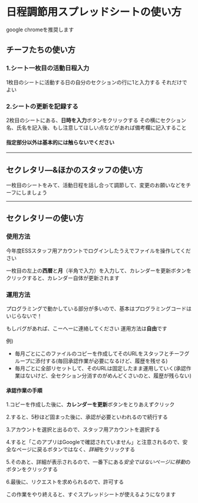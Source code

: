 # 日程調節用スプレッドシートの使い方

google chromeを推奨します

## チーフたちの使い方
### 1.シート一枚目の活動日程入力
1枚目のシートに活動する日の自分のセクションの行に1と入力する
それだけでよい
### 2.シートの更新を記録する
2枚目のシートにある、**日時を入力**ボタンをクリックする
その横にセクション名、氏名を記入後、もし注意してほしい点などがあれば備考欄に記入すること
#### 指定部分以外は基本的には触らないでください

--------------------
## セクレタリ―&ほかのスタッフの使い方

一枚目のシートをみて、活動日程を話し合って調節して、変更のお願いなどをチーフにしましょう

--------------------
## セクレタリーの使い方
### 使用方法

今年度ESSスタッフ用アカウントでログインしたうえでファイルを操作してください

一枚目の左上の**西暦**と**月**（半角で入力）を入力して、カレンダーを更新ボタンをクリックすると、カレンダー自体が更新されます

### 運用方法
プログラミングで動かしている部分が多いので、基本はプログラミングコードはいじらないで！

もしバグがあれば、こーへーに連絡してください
運用方法は**自由**です

例)

* 毎月ごとにこのファイルのコピーを作成してそのURLをスタッフとチーフグループに添付する(毎回承認作業が必要になるけど、履歴を残せる)
* 毎月ごとに全部リセットして、そのURLは固定したまま運用していく(承認作業はないけど、全セクション分消すのがめんどくさいのと、履歴が残らない)

#### 承認作業の手順

1.コピーを作成した後に、**カレンダーを更新**ボタンをとりあえずクリック

2.すると、5秒ほど固まった後に、承認が必要といわれるので続行する

3.アカウントを選択と出るので、スタッフ用アカウントを選択する

4.すると「このアプリはGoogleで確認されていません」と注意されるので、安全なページに戻るボタンではなく、*詳細*をクリックする

5.そのあと、詳細が表示されるので、一番下にある*安全ではないページに移動*のボタンをクリックする

6.最後に、リクエストを求められるので、許可する

この作業をやり終えると、すぐスプレッドシートが使えるようになります
